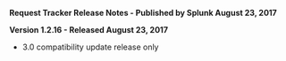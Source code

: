 **Request Tracker Release Notes - Published by Splunk August 23, 2017**


**Version 1.2.16 - Released August 23, 2017**

* 3.0 compatibility update release only
